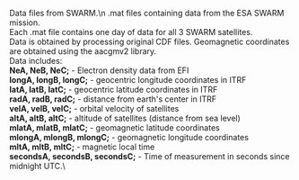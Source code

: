 Data files from SWARM.\n
.mat files containing data from the ESA SWARM mission.\
Each .mat file contains one day of data for all 3 SWARM satellites.\
Data is obtained by processing original CDF files. Geomagnetic coordinates are obtained using the aacgmv2 library.\
Data includes:\
**NeA, NeB, NeC;** - Electron density data from EFI\
**longA, longB, longC;** - geocentric longitude coordinates in ITRF\
**latA, latB, latC;** - geocentric latitude coordinates in ITRF\
**radA, radB, radC;** - distance from earth's center in ITRF\
**velA, velB, velC;** - orbital velocity of satellites\
**altA, altB, altC;** - altitude of satellites (distance from sea level)\
**mlatA, mlatB, mlatC;** - geomagnetic latitude coordinates\
**mlongA, mlongB, mlongC;** - geomagnetic longitude coordinates\
**mltA, mltB, mltC;** - magnetic local time\
**secondsA, secondsB, secondsC;** - Time of measurement in seconds since midnight UTC.\
